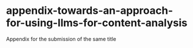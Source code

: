 # appendix-towards-an-approach-for-using-llms-for-content-analysis
Appendix for the submission of the same title

